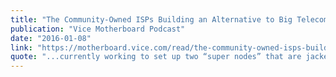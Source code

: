 ```yaml
---
title: "The Community-Owned ISPs Building an Alternative to Big Telecom in New York City"
publication: "Vice Motherboard Podcast"
date: "2016-01-08"
link: "https://motherboard.vice.com/read/the-community-owned-isps-building-an-alternative-to-big-telecom-in-new-york-city"
quote: "...currently working to set up two “super nodes” that are jacked into a large internet exchange will allow anyone in lower Manhattan and large swaths of Brooklyn to bypass traditional internet service providers."
---
```

